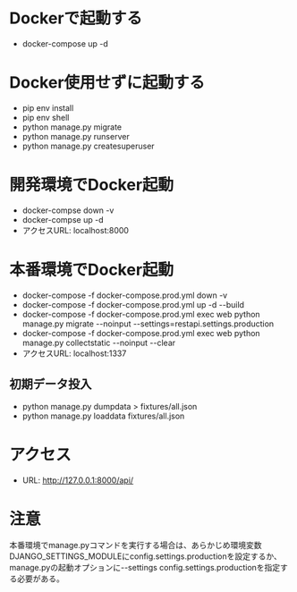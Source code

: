 # Dockerで起動する
- docker-compose up -d

# Docker使用せずに起動する
- pip env install
- pip env shell
- python manage.py migrate
- python manage.py runserver
- python manage.py createsuperuser

<!-- # コンテナで直接コマンド実行する場合
- docker-compose run web ./manage.py makemigrations
- docker-compose run web ./manage.py migrate
- docker-compose run web ./manage.py createsuperuser
- docker-compose run web ./manage.py collectstatic --no-input -->

# 開発環境でDocker起動
- docker-compse down -v
- docker-compse up -d
- アクセスURL: localhost:8000
<!-- 自動実行
- docker-compose exec web python manage.py migrate --noinput --settings=restapi.settings.local -->

# 本番環境でDocker起動
- docker-compose -f docker-compose.prod.yml down -v
- docker-compose -f docker-compose.prod.yml up -d --build
- docker-compose -f docker-compose.prod.yml exec web python manage.py migrate --noinput --settings=restapi.settings.production
- docker-compose -f docker-compose.prod.yml exec web python manage.py collectstatic --noinput --clear
- アクセスURL: localhost:1337

## 初期データ投入
- python manage.py dumpdata > fixtures/all.json
- python manage.py loaddata fixtures/all.json

# アクセス
- URL: http://127.0.0.1:8000/api/

# 注意
本番環境でmanage.pyコマンドを実行する場合は、あらかじめ環境変数DJANGO_SETTINGS_MODULEにconfig.settings.productionを設定するか、manage.pyの起動オプションに--settings config.settings.productionを指定する必要がある。